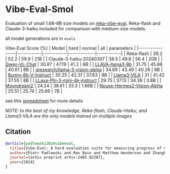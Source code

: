 # Vibe-Eval-Smol

Evaluation of small 1.68-8B size models on [reka-vibe-eval](https://github.com/reka-ai/reka-vibe-eval). Reka-flash and Claude-3-haiku included for comparison with medium-size models.

all model generations are in ```evals```

Vibe-Eval Score (%)
| Model           | hard       | normal     | all         | parameters |
|-----------------|------------|------------|-------------|------------|
| Reka-flash      | 39.2       | 52.2       | 59.9        | 21B        |
| Claude-3-haiku-20240307 | 38.5 | 49.8    | 56.4        | 20B        |
| [Qwen-VL-Chat](https://huggingface.co/Qwen/Qwen-VL-Chat)    | 30.87      | 47.19      | 41.2        | 8B         |
| [LLAVA-llama3-8b](https://huggingface.co/xtuner/llava-llama-3-8b) | 31.75      | 45.86      | 40.61       | 8B         |
| [qresearch/llama-3-vision-alpha](https://huggingface.co/qresearch/llama-3-vision-alpha)       | 34.69      | 43.49      | 40.26       | 8B         |
| [Bunny-8b-V-Instruct](https://huggingface.co/BAAI/Bunny-Llama-3-8B-V) | 30.25  | 42.31      | 37.83       | 8B         |
| [Llama3-VILA](https://huggingface.co/Efficient-Large-Model/Llama-3-VILA1.5-8B?library=true)     | 31         | 41.42      | 37.55       | 8B         |
| [LLava-Phi-3-mini-4k-instruct](https://huggingface.co/MBZUAI/LLaVA-Phi-3-mini-4k-instruct) | 29.75    | 37.13      | 34.39       | 3.8B       |
| [Moondream2](https://huggingface.co/vikhyatk/moondream2)      | 24.24      | 38.61      | 33.3        | 1.86B      |
| [Nouse-Hermes2-Vision-Alpha](https://huggingface.co/NousResearch/Nous-Hermes-2-Vision-Alpha) | 25.51 | 25.74 | 25.66       | 7B         |

see this [spreadsheet](https://docs.google.com/spreadsheets/d/1TJmfGOqMyyVaclFz_EsAZozutAvA8bWjal2IC2LVGr8/edit?usp=sharing) for more details

*NOTE: to the best of my knowledge, Reka-flash, Claude-Haiku, and Llama3-VILA are the only models trained on multiple images*

## Citation

```bibtex
@article{padlewski2024vibeeval,
  title={Vibe-Eval: A hard evaluation suite for measuring progress of multimodal language models},
  author={Piotr Padlewski and Max Bain and Matthew Henderson and Zhongkai Zhu and Nishant Relan and Hai Pham and Donovan Ong and Kaloyan Aleksiev and Aitor Ormazabal and Samuel Phua and Ethan Yeo and Eugenie Lamprecht and Qi Liu and Yuqi Wang and Eric Chen and Deyu Fu and Lei Li and Che Zheng and Cyprien de Masson d'Autume and Dani Yogatama and Mikel Artetxe and Yi Tay},
  journal={arXiv preprint arXiv:2405.02287},
  year={2024}
}
```
